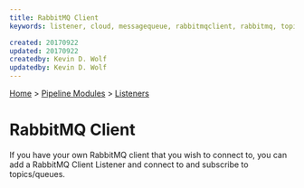 ```yaml
---
title: RabbitMQ Client
keywords: listener, cloud, messagequeue, rabbitmqclient, rabbitmq, topics, queue

created: 20170922
updated: 20170922
createdby: Kevin D. Wolf
updatedby: Kevin D. Wolf
---
```

[Home](../../Index.md) > [Pipeline Modules](../Index.md) > [Listeners](../Listener.md)

# RabbitMQ Client

If you have your own RabbitMQ client that you wish to connect to, you can add a RabbitMQ Client Listener and connect to and subscribe
to topics/queues.